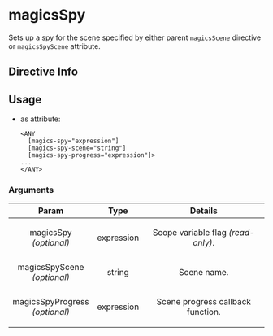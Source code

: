 



# magicsSpy








Sets up a spy for the scene specified
 by either parent `magicsScene` directive or `magicsSpyScene` attribute.








## Directive Info





## Usage



* as attribute:
    ```
    <ANY
      [magics-spy="expression"]
      [magics-spy-scene="string"]
      [magics-spy-progress="expression"]>
    ...
    </ANY>
    ```




### Arguments

| Param | Type | Details |
| :--: | :--: | :--: |
| magicsSpy<br>*(optional)* | expression | <p>Scope variable flag <em>(read-only)</em>.</p>  |
| magicsSpyScene<br>*(optional)* | string | <p>Scene name.</p>  |
| magicsSpyProgress<br>*(optional)* | expression | <p>Scene progress callback function.</p>  |




